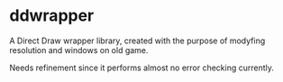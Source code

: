 # ddwrapper
A Direct Draw wrapper library, created with the purpose of modyfing resolution and windows on old game.

Needs refinement since it performs almost no error checking currently.
